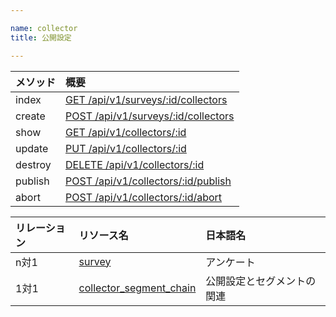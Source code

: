 ```yaml
---

name: collector
title: 公開設定

---
```


|メソッド|概要|
|:---|:---|
|index|[GET /api/v1/surveys/:id/collectors](#collector_index)|
|create|[POST /api/v1/surveys/:id/collectors](#collector_create)|
|show|[GET /api/v1/collectors/:id](#collector_show)|
|update|[PUT /api/v1/collectors/:id](#collector_update)|
|destroy|[DELETE /api/v1/collectors/:id](#collector_delete)|
|publish|[POST /api/v1/collectors/:id/publish](#collector_publish)|
|abort|[POST /api/v1/collectors/:id/abort](#collector_abort)|

|リレーション|リソース名|日本語名|
|:---|:---|:---|
|n対1|[survey](#survey)|アンケート|
|1対1|[collector_segment_chain](#collector_segment_chain)|公開設定とセグメントの関連|